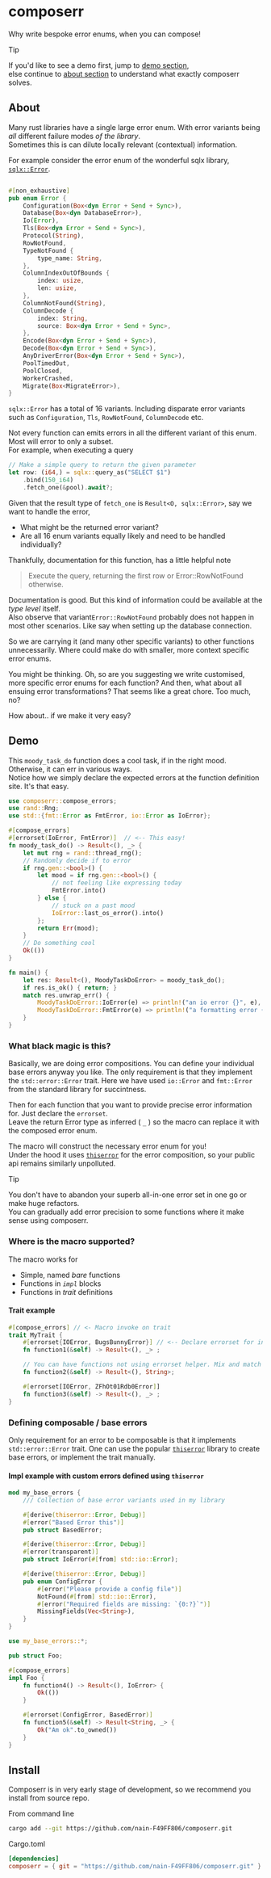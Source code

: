 # composerr

Why write bespoke error enums, when you can compose!


> [!TIP]
> If you'd like to see a demo first, jump to [demo section](#demo),  
> else continue to [about section](#about) to understand what exactly composerr solves. 

## About

Many rust libraries have a single large error enum. With error variants being *all* different failure modes *of the library*.  
Sometimes this is can dilute locally relevant (contextual) information.

For example consider the error enum of the wonderful sqlx library, [`sqlx::Error`](https://docs.rs/sqlx/latest/sqlx/error/enum.Error.html).

```rust

#[non_exhaustive]
pub enum Error {
    Configuration(Box<dyn Error + Send + Sync>),
    Database(Box<dyn DatabaseError>),
    Io(Error),
    Tls(Box<dyn Error + Send + Sync>),
    Protocol(String),
    RowNotFound,
    TypeNotFound {
        type_name: String,
    },
    ColumnIndexOutOfBounds {
        index: usize,
        len: usize,
    },
    ColumnNotFound(String),
    ColumnDecode {
        index: String,
        source: Box<dyn Error + Send + Sync>,
    },
    Encode(Box<dyn Error + Send + Sync>),
    Decode(Box<dyn Error + Send + Sync>),
    AnyDriverError(Box<dyn Error + Send + Sync>),
    PoolTimedOut,
    PoolClosed,
    WorkerCrashed,
    Migrate(Box<MigrateError>),
}

```

`sqlx::Error` has a total of 16 variants.  Including disparate error variants such as `Configuration`, `Tls`, `RowNotFound`, `ColumnDecode` etc.

Not every function can emits errors in all the different variant of this enum. Most will error to only a subset.  
For example, when executing a query

```rust
// Make a simple query to return the given parameter
let row: (i64,) = sqlx::query_as("SELECT $1")
    .bind(150_i64)
    .fetch_one(&pool).await?;
```

Given that the result type of `fetch_one` is `Result<O, sqlx::Error>`, say we want to handle the error,

- What might be the returned error variant?
- Are all 16 enum variants equally likely and need to be handled individually?

Thankfully, documentation for this function, has a little helpful note

> Execute the query, returning the first row or Error::RowNotFound otherwise.

Documentation is good. But this kind of information could be available at the _type level_ itself.  
Also observe that variant`Error::RowNotFound` probably does not happen in most other scenarios.
Like say when setting up the database connection. 

So we are carrying it (and many other specific variants) to other functions unnecessarily. 
Where could make do with smaller, more context specific error enums.

You might be thinking. Oh, so are you suggesting we write customised, more specific error enums for each function?
And then, what about all ensuing error transformations? That seems like a great chore. Too much, no?

How about.. if we make it very easy?

## Demo

This `moody_task_do` function does a cool task, if in the right mood. Otherwise, it can err in various ways.  
Notice how we simply declare the expected errors at the function definition site. It's that easy. 

```rust
use composerr::compose_errors;
use rand::Rng;
use std::{fmt::Error as FmtError, io::Error as IoError};

#[compose_errors]
#[errorset(IoError, FmtError)]  // <-- This easy!
fn moody_task_do() -> Result<(), _> {
    let mut rng = rand::thread_rng();
    // Randomly decide if to error
    if rng.gen::<bool>() {
        let mood = if rng.gen::<bool>() {
            // not feeling like expressing today
            FmtError.into()
        } else {
            // stuck on a past mood
            IoError::last_os_error().into()
        };
        return Err(mood);
    }
    // Do something cool
    Ok(())
}

fn main() {
    let res: Result<(), MoodyTaskDoError> = moody_task_do();
    if res.is_ok() { return; }
    match res.unwrap_err() {
        MoodyTaskDoError::IoError(e) => println!("an io error {}", e),
        MoodyTaskDoError::FmtError(e) => println!("a formatting error {}", e),
    }
}
```

### What black magic is this?

Basically, we are doing error compositions.
You can define your individual base errors anyway you like.
The only requirement is that they implement the `std::error::Error` trait.
Here we have used `io::Error` and `fmt::Error` from the standard library for succintness.

Then for each function that you want to provide precise error information for. Just declare the `errorset`.  
Leave the return Error type as inferred ( `_` ) so the macro can replace it with the composed error enum.

The macro will construct the necessary error enum for you!  
Under the hood it uses [`thiserror`] for the error composition, so your public api remains similarly unpolluted.

[`thiserror`]: https://docs.rs/thiserror/latest/thiserror/

> [!TIP]  
> You don't have to abandon your superb all-in-one error set in one go or make huge refactors.  
> You can gradually add error precision to some functions where it make sense using composerr.

### Where is the macro supported?

The macro works for

- Simple, named *bare* functions
- Functions in *`impl`* blocks
- Functions in *trait* definitions

#### Trait example

```rust
#[compose_errors] // <- Macro invoke on trait
trait MyTrait {
    #[errorset{IOError, BugsBunnyError}] // <-- Declare errorset for individual functions
    fn function1(&self) -> Result<(), _> ;

    // You can have functions not using errorset helper. Mix and match is okay. 
    fn function2(&self) -> Result<(), String>;

    #[errorset[IOError, ZFhOt01Rdb0Error]]
    fn function3(&self) -> Result<(), _> ;
}
```

### Defining composable / base errors

Only requirement for an error to be composable is that it implements `std::error::Error` trait.
One can use the popular [`thiserror`] library to create base errors, or implement the trait manually.

#### Impl example with custom errors defined using `thiserror`

```rust
mod my_base_errors {
    /// Collection of base error variants used in my library

    #[derive(thiserror::Error, Debug)]
    #[error("Based Error this")]
    pub struct BasedError;

    #[derive(thiserror::Error, Debug)]
    #[error(transparent)]
    pub struct IoError(#[from] std::io::Error);

    #[derive(thiserror::Error, Debug)]
    pub enum ConfigError {
        #[error("Please provide a config file")]
        NotFound(#[from] std::io::Error),
        #[error("Required fields are missing: `{0:?}`")]
        MissingFields(Vec<String>),
    }
}

use my_base_errors::*;

pub struct Foo;

#[compose_errors]
impl Foo {
    fn function4() -> Result<(), IoError> {
        Ok(())
    }

    #[errorset(ConfigError, BasedError)]
    fn function5(&self) -> Result<String, _> {
        Ok("Am ok".to_owned())
    }
}

```

<!--// !Note: Todo [ Mark base errors with base trait ?]
// Then when we do flat you can flatten till base.

// or..
// Mark compositions.
// so when doing error_compose_flat , you can break composition to constituents, and merge those.
-->

## Install

Composerr is in very early stage of development, so we recommend you install from source repo.

From command line

```bash
cargo add --git https://github.com/nain-F49FF806/composerr.git
```

Cargo.toml

```toml
[dependencies]
composerr = { git = "https://github.com/nain-F49FF806/composerr.git" }
```
